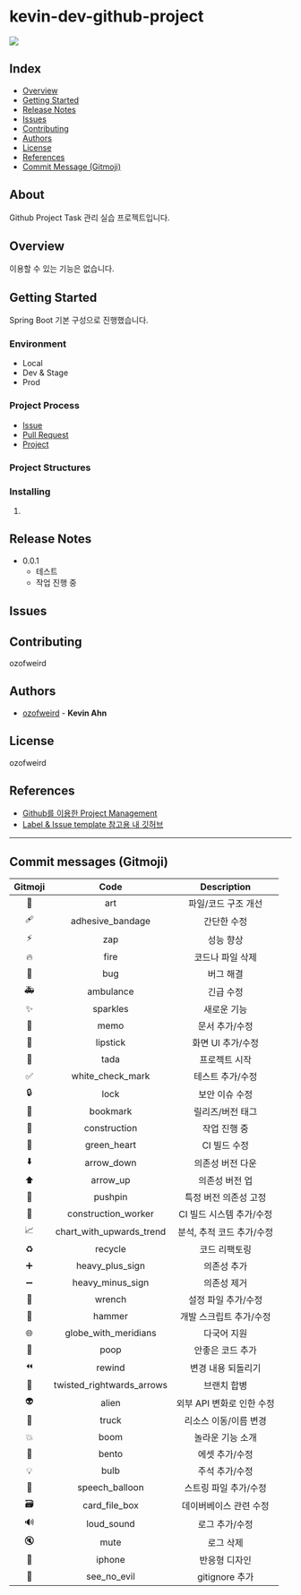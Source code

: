 # kevin-dev-github-project

![](https://img.shields.io/badge/version-0.0.1-brightgreen)

## Index
- [Overview](#overview)
- [Getting Started](#getting-started)
- [Release Notes](#release-notes)
- [Issues](#issues)
- [Contributing](#contributing)
- [Authors](#authors)
- [License](#license)
- [References](#references)
- [Commit Message (Gitmoji)](#commit-messages-gitmoji)

## About
Github Project Task 관리 실습 프로젝트입니다.

## Overview
이용할 수 있는 기능은 없습니다.

## Getting Started
Spring Boot 기본 구성으로 진행했습니다.

### Environment
- Local
- Dev & Stage
- Prod

### Project Process
- [Issue](./docs/issue.md)
- [Pull Request](./docs/pr.md)
- [Project](./docs/project.md)

### Project Structures

### Installing
1.

## Release Notes
* 0.0.1
    * 테스트
    * 작업 진행 중

## Issues

## Contributing
ozofweird

## Authors
- [ozofweird](https://github.com/ozofweird) - **Kevin Ahn**

## License
ozofweird

## References

- [Github를 이용한 Project Management](https://github.com/cheese10yun/github-project-management)
- [Label & Issue template 참고용 내 깃허브](https://github.com/ozofweird/kevin-dev-github-settings)

---

## Commit messages (Gitmoji)

|Gitmoji|Code|Description|
|:-----:|:---:|:--------:|
|🎨|art|파일/코드 구조 개선|
|🩹|adhesive_bandage|간단한 수정|
|⚡️|zap|성능 향상|
|🔥️|fire|코드나 파일 삭제|
|🐛️|bug|버그 해결|
|🚑️|ambulance|긴급 수정|
|✨️|sparkles|새로운 기능|
|📝️|memo|문서 추가/수정|
|💄️|lipstick|화면 UI 추가/수정|
|🎉️|tada|프로젝트 시작|
|✅️|white_check_mark|테스트 추가/수정|
|🔒️|lock|보안 이슈 수정|
|🔖️|bookmark|릴리즈/버전 태그|
|🚧|construction|작업 진행 중|
|💚|green_heart|CI 빌드 수정|
|⬇️|arrow_down|의존성 버전 다운|
|⬆️|arrow_up|의존성 버전 업|
|📌|pushpin|특정 버전 의존성 고정|
|👷|construction_worker|CI 빌드 시스템 추가/수정|
|📈|chart_with_upwards_trend|분석, 추적 코드 추가/수정|
|♻️|recycle|코드 리팩토링|
|➕|heavy_plus_sign|의존성 추가|
|➖|heavy_minus_sign|의존성 제거|
|🔧|wrench|설정 파일 추가/수정|
|🔨|hammer|개발 스크립트 추가/수정|
|🌐|globe_with_meridians|다국어 지원|
|💩|poop|안좋은 코드 추가|
|⏪|rewind|변경 내용 되돌리기|
|🔀|twisted_rightwards_arrows|브랜치 합병|
|👽|alien|외부 API 변화로 인한 수정|
|🚚|truck|리소스 이동/이름 변경|
|💥|boom|놀라운 기능 소개|
|🍱|bento|에셋 추가/수정|
|💡|bulb|주석 추가/수정|
|💬|speech_balloon|스트링 파일 추가/수정|
|🗃|card_file_box|데이버베이스 관련 수정|
|🔊|loud_sound|로그 추가/수정|
|🔇|mute|로그 삭제|
|📱|iphone|반응형 디자인|
|🙈|see_no_evil|gitignore 추가|